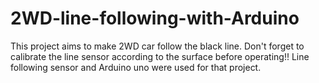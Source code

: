 # 2WD-line-following-with-Arduino
This project aims to make 2WD car follow the black line.
Don't forget to calibrate the line sensor according to the surface before operating!!
Line following sensor and Arduino uno were used for that project.

